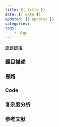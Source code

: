 ```yaml
---
title: {{ title }}
date: {{ date }}
updated: {{ updated }}
categories: 
tags:
    - algo
---
```


[原题链接]()

### 题目描述

### 思路

### Code

### 复杂度分析

### 参考文献

